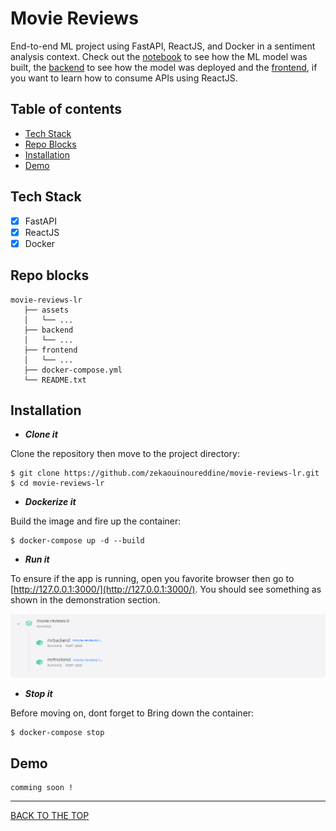 # Movie Reviews
End-to-end ML project using FastAPI, ReactJS, and Docker in a sentiment analysis context. Check out the [notebook](./backend/notebooks/movie_reviews_tfidf_lr.ipynb) to see how the ML model was built, the [backend](./backend) to see how the model was deployed and the [frontend](./frontend), if you want to learn how to consume APIs using ReactJS.

## Table of contents
- [Tech Stack](#tech-stack)
- [Repo Blocks](#repo-blocks)
- [Installation](#installation)
- [Demo](#demo)
## Tech Stack
- [x] FastAPI
- [x] ReactJS
- [x] Docker
## Repo blocks
```
movie-reviews-lr
   ├── assets
   │   └── ...
   ├── backend
   │   └── ...
   ├── frontend
   │   └── ...
   ├── docker-compose.yml
   └── README.txt
```
## Installation
* **_Clone it_**

Clone the repository then move to the project directory:
```
$ git clone https://github.com/zekaouinoureddine/movie-reviews-lr.git
$ cd movie-reviews-lr
```
* **_Dockerize it_**

Build the image and fire up the container:
```
$ docker-compose up -d --build
```
* **_Run it_**

To ensure if the app is running, open you favorite browser then go to [http://127.0.0.1:3000/](http://127.0.0.1:3000/). You should see something as shown in the demonstration section.

![mrcontainers.png](./assets/mrcontainers.png)

* **_Stop it_**

Before moving on, dont forget to Bring down the container:
```
$ docker-compose stop
```
## **Demo**
```
comming soon !
```

---
[BACK TO THE TOP](#movie-reviews)
